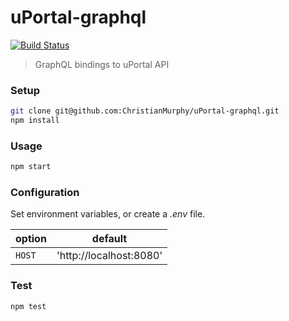 # uPortal-graphql

[![Build Status](https://travis-ci.com/ChristianMurphy/uPortal-graphql.svg?branch=master)](https://travis-ci.com/ChristianMurphy/uPortal-graphql)

> GraphQL bindings to uPortal API

### Setup

```sh
git clone git@github.com:ChristianMurphy/uPortal-graphql.git
npm install
```

### Usage

```sh
npm start
```

### Configuration

Set environment variables, or create a _.env_ file.

| option | default                 |
| ------ | ----------------------- |
| `HOST` | 'http://localhost:8080' |

### Test

```sh
npm test
```
